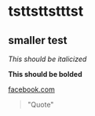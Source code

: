 # tsttsttstttst

## smaller test

*This should be italicized*

**This should be bolded**

[facebook.com]()

> "Quote"
